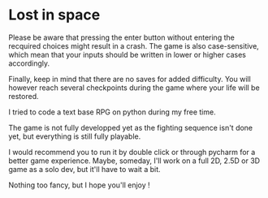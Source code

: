# Lost in space

Please be aware that pressing the enter button without entering the recquired choices might result in a crash. The game is also case-sensitive, which mean that your inputs should be written in lower or higher cases accordingly.

Finally, keep in mind that there are no saves for added difficulty. You will however reach several checkpoints during the game where your life will be restored.

I tried to code a text base RPG on python during my free time. 

The game is not fully developped yet as the fighting sequence isn't done yet, but everything is still fully playable.

I would recommend you to run it by double click or through pycharm for a better game experience. 
Maybe, someday, I'll work on a full 2D, 2.5D or 3D game as a solo dev, but it'll have to wait a bit.

Nothing too fancy, but I hope you'll enjoy !
